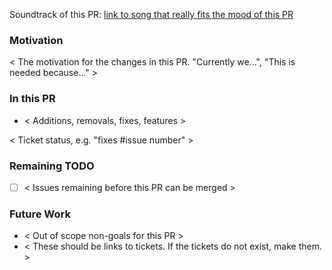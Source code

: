 Soundtrack of this PR: [link to song that really fits the mood of this PR]()

### Motivation

< The motivation for the changes in this PR. "Currently we...", "This is needed because..." >

### In this PR
* < Additions, removals, fixes, features >

< Ticket status, e.g. "fixes #issue number" > 

### Remaining TODO
- [ ] < Issues remaining before this PR can be merged >

### Future Work
* < Out of scope non-goals for this PR >
* < These should be links to tickets. If the tickets do not exist, make them. >

